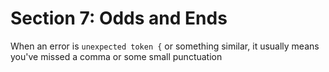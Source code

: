 # Section 7: Odds and Ends

When an error is ```unexpected token {``` or something similar, it usually means you've missed a comma or some small punctuation
